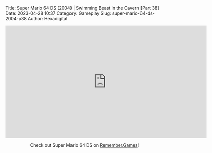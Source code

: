 Title: Super Mario 64 DS (2004) | Swimming Beast in the Cavern [Part 38]
Date: 2023-04-28 10:37
Category: Gameplay
Slug: super-mario-64-ds-2004-p38
Author: Hexadigital

<center><iframe src="https://www.youtube.com/embed/jCZgI5zxABg?feature=oembed" allow="accelerometer; autoplay; encrypted-media; gyroscope; picture-in-picture" width="640" height="360" frameborder="0"></iframe>

Check out Super Mario 64 DS on [Remember.Games](https://remember.games/game/2250/super-mario-64-ds/)!</center>